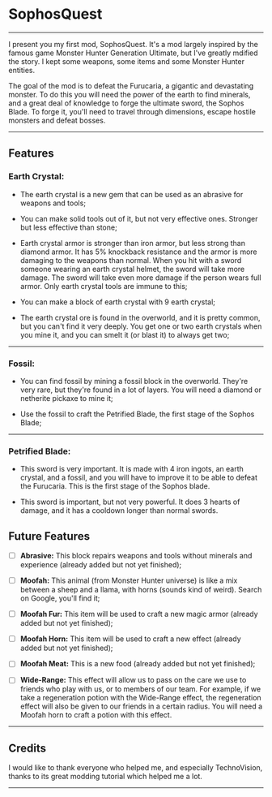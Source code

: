 # SophosQuest
----------------
I present you my first mod, SophosQuest. It's a mod largely inspired by the famous game Monster Hunter Generation Ultimate, but I've greatly mdified the story. I kept some weapons, some items and some Monster Hunter entities.

The goal of the mod is to defeat the Furucaria, a gigantic and devastating monster. To do this you will need the power of the earth to find minerals, and a great deal of knowledge to forge the ultimate sword, the Sophos Blade. To forge it, you'll need to travel through dimensions, escape hostile monsters and defeat bosses.

---
## Features

### Earth Crystal:
- The earth crystal is a new gem that can be used as an abrasive for weapons and tools;

- You can make solid tools out of it, but not very effective ones. Stronger but less effective than stone;

- Earth crystal armor is stronger than iron armor, but less strong than diamond armor. It has 5% knockback resistance and the armor is more damaging to the weapons than normal. When you hit with a sword someone wearing an earth crystal helmet, the sword will take more damage. The sword will take even more damage if the person wears full armor. Only earth crystal tools are immune to this;

- You can make a block of earth crystal with 9 earth crystal;

- The earth crystal ore is found in the overworld, and it is pretty common, but you can't find it very deeply. You get one or two earth crystals when you mine it, and you can smelt it (or blast it) to always get two;

---

### Fossil:
- You can find fossil by mining a fossil block in the overworld. They're very rare, but they're found in a lot of layers. You will need a diamond or netherite pickaxe to mine it;

- Use the fossil to craft the Petrified Blade, the first stage of the Sophos Blade;

---

### Petrified Blade:
- This sword is very important. It is made with 4 iron ingots, an earth crystal, and a fossil, and you will have to improve it to be able to defeat the Furucaria. This is the first stage of the Sophos blade.

- This sword is important, but not very powerful. It does 3 hearts of damage, and it has a cooldown longer than normal swords.

## Future Features

- [ ] **Abrasive:** This block repairs weapons and tools without minerals and experience (already added but not yet finished);

- [ ] **Moofah:** This animal (from Monster Hunter universe) is like a mix between a sheep and a llama, with horns (sounds kind of weird). Search on Google, you'll find it;

- [ ] **Moofah Fur:** This item will be used to craft a new magic armor (already added but not yet finished);

- [ ] **Moofah Horn:** This item will be used to craft a new effect (already added but not yet finished);

- [ ] **Moofah Meat:** This is a new food (already added but not yet finished);

- [ ] **Wide-Range:** This effect will allow us to pass on the care we use to friends who play with us, or to members of our team. For example, if we take a regeneration potion with the Wide-Range effect, the regeneration effect will also be given to our friends in a certain radius. You will need a Moofah horn to craft a potion with this effect.

---

## Credits

I would like to thank everyone who helped me, and especially TechnoVision, thanks to its great modding tutorial which helped me a lot.

---
